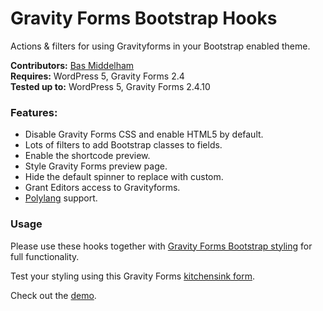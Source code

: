 # Gravity Forms Bootstrap Hooks
Actions &amp; filters for using Gravityforms in your Bootstrap enabled theme.

__Contributors:__ [Bas Middelham](https://github.com/moshcat)  
__Requires:__ WordPress 5, Gravity Forms 2.4  
__Tested up to:__ WordPress 5, Gravity Forms 2.4.10  

### Features:
- Disable Gravity Forms CSS and enable HTML5 by default.
- Lots of filters to add Bootstrap classes to fields.
- Enable the shortcode preview.
- Style Gravity Forms preview page.
- Hide the default spinner to replace with custom.
- Grant Editors access to Gravityforms.
- [Polylang](https://wordpress.org/plugins/polylang/) support.

### Usage
Please use these hooks together with [Gravity Forms Bootstrap styling](https://github.com/MoshCat/gravityforms-bootstrap-styling) for full functionality.

Test your styling using this Gravity Forms [kitchensink form](https://github.com/MoshCat/gravityforms-kitchensink).

Check out the [demo](https://sagestarter.middelham.nl/gravityforms/).
